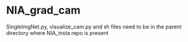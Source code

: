 # NIA_grad_cam

SingleImgNet.py, visualize_cam.py and sh files need to be in the parent directory where NIA_insta repo is present

